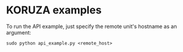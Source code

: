 # KORUZA examples

To run the API example, just specify the remote unit's hostname as an argument:
```
sudo python api_example.py <remote_host>
```

